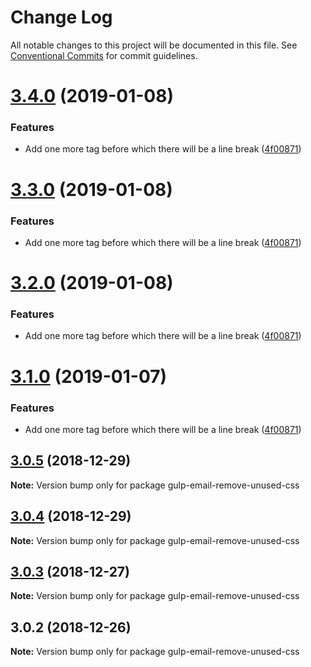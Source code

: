 # Change Log

All notable changes to this project will be documented in this file.
See [Conventional Commits](https://conventionalcommits.org) for commit guidelines.

# [3.4.0](https://bitbucket.org/codsen/codsen/src/master/packages/gulp-email-remove-unused-css/compare/gulp-email-remove-unused-css@3.0.5...gulp-email-remove-unused-css@3.4.0) (2019-01-08)

### Features

- Add one more tag before which there will be a line break ([4f00871](https://bitbucket.org/codsen/codsen/src/master/packages/gulp-email-remove-unused-css/commits/4f00871))

# [3.3.0](https://bitbucket.org/codsen/codsen/src/master/packages/gulp-email-remove-unused-css/compare/gulp-email-remove-unused-css@3.0.5...gulp-email-remove-unused-css@3.3.0) (2019-01-08)

### Features

- Add one more tag before which there will be a line break ([4f00871](https://bitbucket.org/codsen/codsen/src/master/packages/gulp-email-remove-unused-css/commits/4f00871))

# [3.2.0](https://bitbucket.org/codsen/codsen/src/master/packages/gulp-email-remove-unused-css/compare/gulp-email-remove-unused-css@3.0.5...gulp-email-remove-unused-css@3.2.0) (2019-01-08)

### Features

- Add one more tag before which there will be a line break ([4f00871](https://bitbucket.org/codsen/codsen/src/master/packages/gulp-email-remove-unused-css/commits/4f00871))

# [3.1.0](https://bitbucket.org/codsen/codsen/src/master/packages/gulp-email-remove-unused-css/compare/gulp-email-remove-unused-css@3.0.5...gulp-email-remove-unused-css@3.1.0) (2019-01-07)

### Features

- Add one more tag before which there will be a line break ([4f00871](https://bitbucket.org/codsen/codsen/src/master/packages/gulp-email-remove-unused-css/commits/4f00871))

## [3.0.5](https://bitbucket.org/codsen/codsen/src/master/packages/gulp-email-remove-unused-css/compare/gulp-email-remove-unused-css@3.0.4...gulp-email-remove-unused-css@3.0.5) (2018-12-29)

**Note:** Version bump only for package gulp-email-remove-unused-css

## [3.0.4](https://bitbucket.org/codsen/codsen/src/master/packages/gulp-email-remove-unused-css/compare/gulp-email-remove-unused-css@3.0.3...gulp-email-remove-unused-css@3.0.4) (2018-12-29)

**Note:** Version bump only for package gulp-email-remove-unused-css

## [3.0.3](https://bitbucket.org/codsen/codsen/src/master/packages/gulp-email-remove-unused-css/compare/gulp-email-remove-unused-css@3.0.2...gulp-email-remove-unused-css@3.0.3) (2018-12-27)

**Note:** Version bump only for package gulp-email-remove-unused-css

## 3.0.2 (2018-12-26)

**Note:** Version bump only for package gulp-email-remove-unused-css
